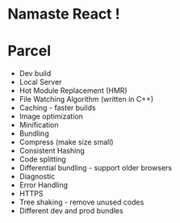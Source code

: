 # Namaste React !

# Parcel

- Dev build
- Local Server
- Hot Module Replacement (HMR)
- File Watching Algorithm (written in C++)
- Caching - faster builds
- Image optimization
- Minification
- Bundling
- Compress (make size small)
- Consistent Hashing
- Code splitting
- Differential bundling - support older browsers
- Diagnostic
- Error Handling
- HTTPS
- Tree shaking - remove unused codes
- Different dev and prod bundles
